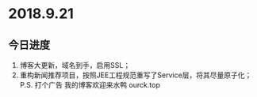 # 2018.9.21
##  今日进度
1. 博客大更新，域名到手，启用SSL；
2. 重构新闻推荐项目，按照JEE工程规范重写了Service层，将其尽量原子化；
P.S. 打个广告 我的博客欢迎来水鸭 ourck.top
